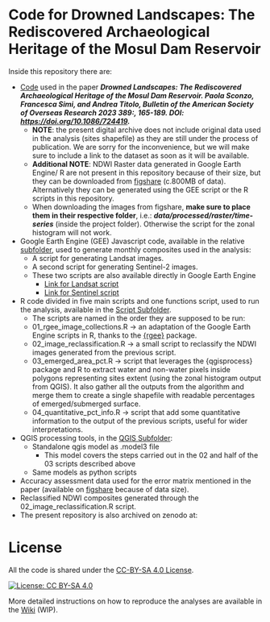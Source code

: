 # Code for Drowned Landscapes: The Rediscovered Archaeological Heritage of the Mosul Dam Reservoir

Inside this repository there are:
- [Code]() used in the paper _**Drowned Landscapes: The Rediscovered Archaeological Heritage of the Mosul Dam Reservoir. Paola Sconzo, Francesca Simi, and Andrea Titolo, Bulletin of the American Society of Overseas Research 2023 389:, 165-189. DOI: https://doi.org/10.1086/724419.**_ 
  - **NOTE**: the present digital archive does not include original data used in the analysis (sites shapefile) as they are still under the process of publication. We are sorry for the inconvenience, but we will make sure to include a link to the dataset as soon as it will be available.
  - **Additional NOTE**: NDWI Raster data generated in Google Earth Engine/ R are not present in this repository because of their size, but they can be downloaded from [figshare](https://figshare.com/s/ab91db3522ad007ab22c) (c.800MB of data). Alternatively they can be generated using the GEE script or the R scripts in this repository.
  - When downloading the images from figshare, **make sure to place them in their respective folder**, i.e.: _**data/processed/raster/time-series**_ (inside the project folder). Otherwise the script for the zonal histogram will not work.
- Google Earth Engine (GEE) Javascript code, available in the relative [subfolder](), used to generate monthly composites used in the analysis:  
  - A script for generating Landsat images.
  - A second script for generating Sentinel-2 images.
  - These two scripts are also available directly in Google Earth Engine
    - [Link for Landsat script](https://code.earthengine.google.com/c9d5037a078638df246b56857975b262?noload=true)
    - [Link for Sentinel script](https://code.earthengine.google.com/8117aa446748b197d616273d79d6e8bc?noload=true)
- R code divided in five main scripts and one functions script, used to run the analysis, available in the [Script Subfolder](https://github.com/andreatitolo/IraqEmerginSites/tree/master/code/R).
  - The scripts are named in the order they are supposed to be run:
  - 01_rgee_image_collections.R → an adaptation of the Google Earth Engine scripts in R, thanks to the [{rgee}](https://github.com/r-spatial/rgee) package.
  - 02_image_reclassification.R → a small script to reclassify the NDWI images generated from the previous script.
  - 03_emerged_area_pct.R → script that leverages the {qgisprocess} package and R to extract water and non-water pixels inside polygons representing sites extent (using the zonal histogram output from QGIS). It also gather all the outputs from the algorithm and merge them to create a single shapefile with readable percentages of emerged/submerged surface.
  - 04_quantitative_pct_info.R → script that add some quantitative information to the output of the previous scripts, useful for wider interpretations.
- QGIS processing tools, in the [QGIS Subfolder]():
  - Standalone qgis model as .model3 file
    - This model covers the steps carried out in the 02 and half of the 03 scripts described above
  - Same models as python scripts
- Accuracy assessment data used for the error matrix mentioned in the paper (available on [figshare](https://figshare.com/s/43606b0a2cf48e8e0df4) because of data size).
- Reclassified NDWI composites generated through the 02_image_reclassification.R script.
- The present repository is also archived on zenodo at: 
  
# License 

All the code is shared under the [CC-BY-SA 4.0 License](https://creativecommons.org/licenses/by-sa/4.0/).

[![License: CC BY-SA 4.0](https://img.shields.io/badge/License-CC_BY--SA_4.0-lightgrey.svg)](https://creativecommons.org/licenses/by-sa/4.0/)

More detailed instructions on how to reproduce the analyses are available in the [Wiki]() (WIP).

